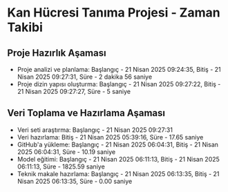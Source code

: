 # Kan Hücresi Tanıma Projesi - Zaman Takibi

## Proje Hazırlık Aşaması
- Proje analizi ve planlama: Başlangıç - 21 Nisan 2025 09:24:35, Bitiş - 21 Nisan 2025 09:27:31, Süre - 2 dakika 56 saniye
- Proje dizin yapısı oluşturma: Başlangıç - 21 Nisan 2025 09:27:22, Bitiş - 21 Nisan 2025 09:27:27, Süre - 5 saniye

## Veri Toplama ve Hazırlama Aşaması
- Veri seti araştırma: Başlangıç - 21 Nisan 2025 09:27:31
- Veri hazırlama: Bitiş - 21 Nisan 2025 05:39:16, Süre - 17.65 saniye
- GitHub'a yükleme: Başlangıç - 21 Nisan 2025 06:04:31, Bitiş - 21 Nisan 2025 06:04:31, Süre - 10.19 saniye
- Model eğitimi: Başlangıç - 21 Nisan 2025 06:11:13, Bitiş - 21 Nisan 2025 06:11:13, Süre - 1825.59 saniye
- Teknik makale hazırlama: Başlangıç - 21 Nisan 2025 06:13:35, Bitiş - 21 Nisan 2025 06:13:35, Süre - 0.00 saniye
